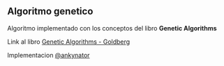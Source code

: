 ## Algoritmo genetico

Algoritmo implementado con los conceptos del libro **Genetic Algorithms**

Link al libro [Genetic Algorithms - Goldberg](https://drive.google.com/file/d/1u0EhQXapxI5VPvkRUyRkwrinz4-6nn2t/view?usp=sharing)

Implementacion [@ankynator](https://twitter.com/ankynator)
